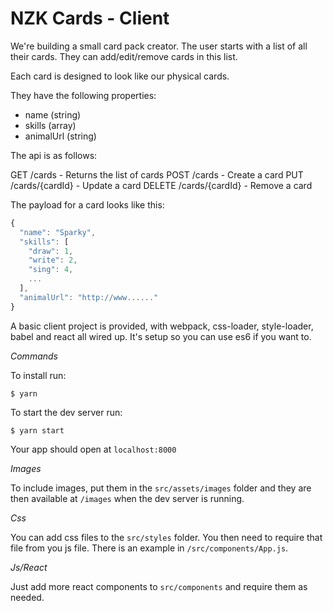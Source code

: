 # NZK Cards - Client

We're building a small card pack creator. 
The user starts with a list of all their cards. 
They can add/edit/remove cards in this list.

Each card is designed to look like our physical cards.

They have the following properties:
* name (string)
* skills (array)
* animalUrl (string)

The api is as follows:

GET /cards - Returns the list of cards
POST /cards - Create a card 
PUT /cards/{cardId} - Update a card
DELETE /cards/{cardId} - Remove a card

The payload for a card looks like this:

```javascript
{
  "name": "Sparky",
  "skills": [
    "draw": 1,
    "write": 2,
    "sing": 4,
    ... 
  ],
  "animalUrl": "http://www......"
}
```

A basic client project is provided, with webpack, css-loader, style-loader, babel and react all wired up. It's setup so you can use es6 if you want to.

*Commands*

To install run:

`$ yarn` 

To start the dev server run:

`$ yarn start`

Your app should open at `localhost:8000`

*Images*

To include images, put them in the `src/assets/images` folder and they are then available at `/images` when the dev server is running.

*Css*

You can add css files to the `src/styles` folder. You then need to require that file from you js file. There is an example in `/src/components/App.js`.

*Js/React*

Just add more react components to `src/components` and require them as needed.





